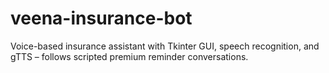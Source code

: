 # veena-insurance-bot
Voice-based insurance assistant with Tkinter GUI, speech recognition, and gTTS – follows scripted premium reminder conversations.
